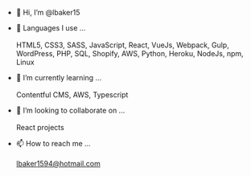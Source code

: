 - 👋 Hi, I’m @lbaker15
  
- 👀 Languages I use ... <br><br>
  HTML5, CSS3, SASS, JavaScript, React, VueJs, Webpack, Gulp, WordPress, PHP, SQL, Shopify, AWS, Python, Heroku, NodeJs, npm, Linux

- 🌱 I’m currently learning ... <br><br>
  Contentful CMS, AWS, Typescript

- 💞️ I’m looking to collaborate on ... <br><br>
  React projects
  
- 📫 How to reach me ... <br><br>
  lbaker1594@hotmail.com


